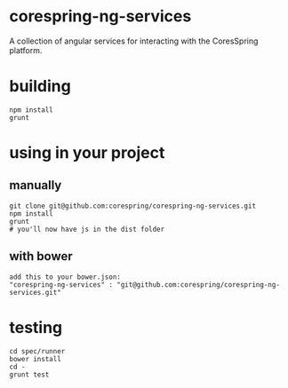 # corespring-ng-services

A collection of angular services for interacting with the CoresSpring platform.

# building

    npm install
    grunt

# using in your project
## manually
   
    git clone git@github.com:corespring/corespring-ng-services.git
    npm install
    grunt
    # you'll now have js in the dist folder
    
## with bower

    add this to your bower.json: 
    "corespring-ng-services" : "git@github.com:corespring/corespring-ng-services.git"

# testing

    cd spec/runner
    bower install
    cd -
    grunt test
